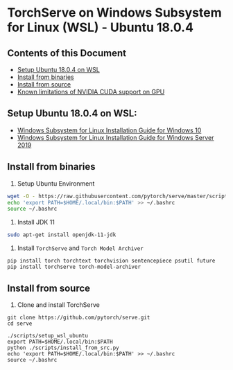 # TorchServe on Windows Subsystem for Linux (WSL) - Ubuntu 18.0.4

## Contents of this Document

* [Setup Ubuntu 18.0.4 on WSL](#setup-ubuntu-1804-on-wsl)
* [Install from binaries](#install-from-binaries)
* [Install from source](#install-from-source)
* [Known limitations of NVIDIA CUDA support on GPU](https://docs.nvidia.com/cuda/wsl-user-guide/index.html#known-limitations)

## Setup Ubuntu 18.0.4 on WSL:

 - [Windows Subsystem for Linux Installation Guide for Windows 10](https://docs.microsoft.com/en-us/windows/wsl/install-win10)
 - [Windows Subsystem for Linux Installation Guide for Windows Server 2019](https://docs.microsoft.com/en-us/windows/wsl/install-on-server)
 

## Install from binaries

1. Setup Ubuntu Environment

```bash
wget -O - https://raw.githubusercontent.com/pytorch/serve/master/scripts/setup_wsl_ubuntu | bash
echo 'export PATH=$HOME/.local/bin:$PATH' >> ~/.bashrc
source ~/.bashrc
```

1. Install JDK 11

```bash
sudo apt-get install openjdk-11-jdk
```

1. Install `TorchServe` and `Torch Model Archiver`

```
pip install torch torchtext torchvision sentencepiece psutil future
pip install torchserve torch-model-archiver
```


## Install from source

1. Clone and install TorchServe

```
git clone https://github.com/pytorch/serve.git
cd serve

./scripts/setup_wsl_ubuntu
export PATH=$HOME/.local/bin:$PATH
python ./scripts/install_from_src.py
echo 'export PATH=$HOME/.local/bin:$PATH' >> ~/.bashrc
source ~/.bashrc
```